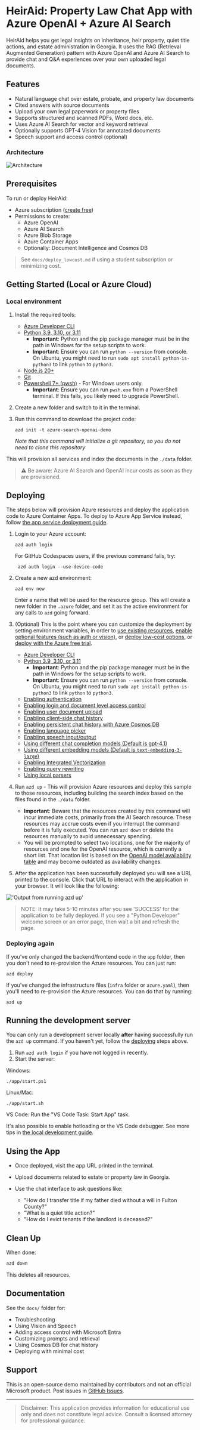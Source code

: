 
# HeirAid: Property Law Chat App with Azure OpenAI + Azure AI Search

HeirAid helps you get legal insights on inheritance, heir property, quiet title actions, and estate administration in Georgia. It uses the RAG (Retrieval Augmented Generation) pattern with Azure OpenAI and Azure AI Search to provide chat and Q&A experiences over your own uploaded legal documents.

## Features

- Natural language chat over estate, probate, and property law documents
- Cited answers with source documents
- Upload your own legal paperwork or property files
- Supports structured and scanned PDFs, Word docs, etc.
- Uses Azure AI Search for vector and keyword retrieval
- Optionally supports GPT-4 Vision for annotated documents
- Speech support and access control (optional)

### Architecture

![Architecture](docs/images/appcomponents.png)

## Prerequisites

To run or deploy HeirAid:

- Azure subscription ([create free](https://azure.microsoft.com/free))
- Permissions to create:
  - Azure OpenAI
  - Azure AI Search
  - Azure Blob Storage
  - Azure Container Apps
  - Optionally: Document Intelligence and Cosmos DB

> See `docs/deploy_lowcost.md` if using a student subscription or minimizing cost.

## Getting Started (Local or Azure Cloud)

### Local environment

1. Install the required tools:

    - [Azure Developer CLI](https://aka.ms/azure-dev/install)
    - [Python 3.9, 3.10, or 3.11](https://www.python.org/downloads/)
      - **Important**: Python and the pip package manager must be in the path in Windows for the setup scripts to work.
      - **Important**: Ensure you can run `python --version` from console. On Ubuntu, you might need to run `sudo apt install python-is-python3` to link `python` to `python3`.
    - [Node.js 20+](https://nodejs.org/download/)
    - [Git](https://git-scm.com/downloads)
    - [Powershell 7+ (pwsh)](https://github.com/powershell/powershell) - For Windows users only.
      - **Important**: Ensure you can run `pwsh.exe` from a PowerShell terminal. If this fails, you likely need to upgrade PowerShell.

2. Create a new folder and switch to it in the terminal.
3. Run this command to download the project code:

    ```shell
    azd init -t azure-search-openai-demo
    ```

    *Note that this command will initialize a git repository, so you do not need to clone this repository*



This will provision all services and index the documents in the `./data` folder.

> ⚠️ Be aware: Azure AI Search and OpenAI incur costs as soon as they are provisioned.

## Deploying

The steps below will provision Azure resources and deploy the application code to Azure Container Apps. To deploy to Azure App Service instead, follow [the app service deployment guide](docs/azure_app_service.md).

1. Login to your Azure account:

    ```shell
    azd auth login
    ```

    For GitHub Codespaces users, if the previous command fails, try:

   ```shell
    azd auth login --use-device-code
    ```

2. Create a new azd environment:

    ```shell
    azd env new
    ```

    Enter a name that will be used for the resource group.
    This will create a new folder in the `.azure` folder, and set it as the active environment for any calls to `azd` going forward.

3. (Optional) This is the point where you can customize the deployment by setting environment variables, in order to [use existing resources](docs/deploy_existing.md), [enable optional features (such as auth or vision)](docs/deploy_features.md), or [deploy low-cost options](docs/deploy_lowcost.md), or [deploy with the Azure free trial](docs/deploy_freetrial.md).
    - [Azure Developer CLI](https://aka.ms/azure-dev/install)
    - [Python 3.9, 3.10, or 3.11](https://www.python.org/downloads/)
      - **Important**: Python and the pip package manager must be in the path in Windows for the setup scripts to work.
      - **Important**: Ensure you can run `python --version` from console. On Ubuntu, you might need to run `sudo apt install python-is-python3` to link `python` to `python3`.
    - [Enabling authentication](docs/login_and_acl.md)
    - [Enabling login and document level access control](docs/login_and_acl.md)
    - [Enabling user document upload](docs/deploy_features.md#enabling-user-document-upload)
    - [Enabling client-side chat history](docs/deploy_features.md#enabling-client-side-chat-history)
    - [Enabling persistent chat history with Azure Cosmos DB](docs/deploy_features.md#enabling-persistent-chat-history-with-azure-cosmos-db)
    - [Enabling language picker](docs/deploy_features.md#enabling-language-picker)
    - [Enabling speech input/output](docs/deploy_features.md#enabling-speech-inputoutput)
    - [Using different chat completion models (Default is gpt-4.1)](docs/deploy_features.md#changing-chat-completion-model)
    - [Using different embedding models (Default is `text-embedding-3-large`)](docs/deploy_features.md#changing-embedding-model)
    - [Enabling Integrated Vectorization](docs/data_ingestion.md#overview-of-integrated-vectorization)
    - [Enabling query rewriting](deploy_features.md#enabling-query-rewriting)
    - [Using local parsers](docs/data_ingestion.md#using-local-parsers-for-document-extraction)

4. Run `azd up` - This will provision Azure resources and deploy this sample to those resources, including building the search index based on the files found in the `./data` folder.
    - **Important**: Beware that the resources created by this command will incur immediate costs, primarily from the AI Search resource. These resources may accrue costs even if you interrupt the command before it is fully executed. You can run `azd down` or delete the resources manually to avoid unnecessary spending.
    - You will be prompted to select two locations, one for the majority of resources and one for the OpenAI resource, which is currently a short list. That location list is based on the [OpenAI model availability table](https://learn.microsoft.com/azure/cognitive-services/openai/concepts/models#model-summary-table-and-region-availability) and may become outdated as availability changes.
1. After the application has been successfully deployed you will see a URL printed to the console.  Click that URL to interact with the application in your browser.
It will look like the following:

!['Output from running azd up'](docs/images/endpoint.png)

> NOTE: It may take 5-10 minutes after you see 'SUCCESS' for the application to be fully deployed. If you see a "Python Developer" welcome screen or an error page, then wait a bit and refresh the page.

### Deploying again

If you've only changed the backend/frontend code in the `app` folder, then you don't need to re-provision the Azure resources. You can just run:

```shell
azd deploy
```

If you've changed the infrastructure files (`infra` folder or `azure.yaml`), then you'll need to re-provision the Azure resources. You can do that by running:

```shell
azd up
```

## Running the development server

You can only run a development server locally **after** having successfully run the `azd up` command. If you haven't yet, follow the [deploying](#deploying) steps above.

1. Run `azd auth login` if you have not logged in recently.
2. Start the server:

  Windows:

  ```shell
  ./app/start.ps1
  ```

  Linux/Mac:

  ```shell
  ./app/start.sh
  ```

  VS Code: Run the "VS Code Task: Start App" task.

It's also possible to enable hotloading or the VS Code debugger.
See more tips in [the local development guide](docs/localdev.md).

## Using the App

* Once deployed, visit the app URL printed in the terminal.
* Upload documents related to estate or property law in Georgia.
* Use the chat interface to ask questions like:

  * "How do I transfer title if my father died without a will in Fulton County?"
  * "What is a quiet title action?"
  * "How do I evict tenants if the landlord is deceased?"

## Clean Up

When done:

```bash
azd down
```

This deletes all resources.

## Documentation

See the `docs/` folder for:

* Troubleshooting
* Using Vision and Speech
* Adding access control with Microsoft Entra
* Customizing prompts and retrieval
* Using Cosmos DB for chat history
* Deploying with minimal cost

## Support

This is an open-source demo maintained by contributors and not an official Microsoft product. Post issues in [GitHub Issues](https://github.com/your-repo/issues).

---

> Disclaimer: This application provides information for educational use only and does not constitute legal advice. Consult a licensed attorney for professional guidance.

```

